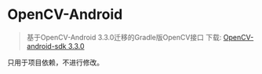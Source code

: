 OpenCV-Android
=====

> 基于OpenCV-Android 3.3.0迁移的Gradle版OpenCV接口
> 下载: [OpenCV-android-sdk 3.3.0](https://sourceforge.net/projects/opencvlibrary/files/opencv-android/3.3.0/opencv-3.3.0-android-sdk.zip/download)

只用于项目依赖，不进行修改。
